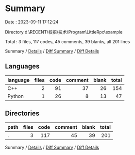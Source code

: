 # Summary

Date : 2023-09-11 17:12:24

Directory d:\\RECENT\\校招\\技术\\Program\\LittleRpc\\example

Total : 3 files,  117 codes, 45 comments, 39 blanks, all 201 lines

Summary / [Details](details.md) / [Diff Summary](diff.md) / [Diff Details](diff-details.md)

## Languages
| language | files | code | comment | blank | total |
| :--- | ---: | ---: | ---: | ---: | ---: |
| C++ | 2 | 91 | 37 | 26 | 154 |
| Python | 1 | 26 | 8 | 13 | 47 |

## Directories
| path | files | code | comment | blank | total |
| :--- | ---: | ---: | ---: | ---: | ---: |
| . | 3 | 117 | 45 | 39 | 201 |

Summary / [Details](details.md) / [Diff Summary](diff.md) / [Diff Details](diff-details.md)